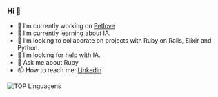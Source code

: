 ### Hi 👋

- 🔭 I’m currently working on [Petlove](https://www.petlove.com.br/)
- 🌱 I’m currently learning about IA.
- 👯 I’m looking to collaborate on projects with Ruby on Rails, Elixir and Python.
- 🤔 I’m looking for help with IA.
- 💬 Ask me about Ruby
- 📫 How to reach me: [Linkedin](https://www.linkedin.com/in/wagcsantos/)

![TOP Linguagens](https://github-readme-stats.vercel.app/api/top-langs/?username=wag-ne&layout=compact&theme=dracula)

